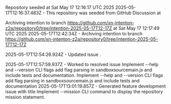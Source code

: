 Repository seeded at Sat May 17 12:16:17 UTC 2025
2025-05-17T12:16:37.483Z - This repository was seeded from GitHub Discussion  at 

Archiving intentïon to branch https://github.com/xn-intenton-z2a/repository0/tree/intention-2025-05-17T12-17Z at Sat May 17 12:17:49 UTC 2025
2025-05-17T12:42:34Z - Archiving intentïon to branch https://github.com/xn-intenton-z2a/repository0/tree/intention-2025-05-17T12-17Z

2025-05-17T12:54:26.924Z - Updated issue .

2025-05-17T12:57:59.937Z - Worked to resolved issue Implement --help and --version CLI flags add flag parsing in sandboxsourcemain.js and include tests and documentation. Implement --help and --version CLI flags add flag parsing in sandboxsourcemain.js and include tests and documentation
2025-05-17T13:01:19.857Z - Generated feature development issue with title Implement --mission CLI command to display the repository mission statement.

